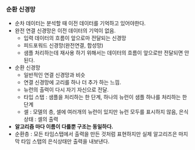 ### 순환 신경망
- 순차 데이터는 분석할 때 이전 데이터를 기억하고 있어야한다.
- 완전 연결 신경망은 이전 데이터의 기억이 없음.
  - 입력 데이터의 흐름이 앞으로마 전달되는 신경망
  - 피드포워드 신경망(완전연결, 합성망)
  - 샘플 처리하는데 재사용 하기 위해서는 데이터의 흐름이 앞으로만 전달되면 안된다.
- 순환 신경망
  - 일반적인 연결 신경망과 비슷
  - 연결 신경망에 고리를 하나 더 추가 하는 느낌.
  - 뉴런의 출력이 다시 자기 자신으로 전달.
  - 타입 스탭 : 샘플을 처리하는 한 단계, 하나의 뉴런이 샘플 하나를 처리하는 한 단계
  - 셀 : 모델의 층, 셀에 여러개의 뉴런이 있지만 뉴런 모두를 표시하지 않음, 은식 상태 : 셀의 출력
- **알고리즘 마다 이름이 다를뿐 구조는 동일하다.**
- 순환층 : 모든 타임스탭에서 출력을 만든 것처럼 표현하지만 실제 알고리즈은 마지막 타임 스탭의 은식상태만 출력을 내보낸다.

